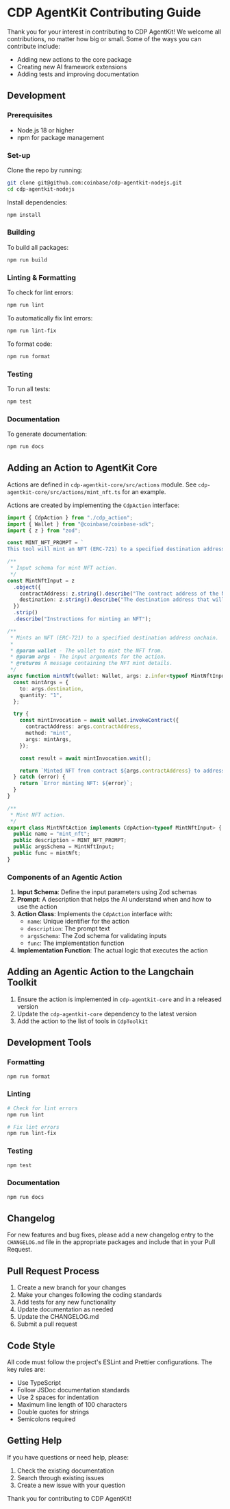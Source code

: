 # CDP AgentKit Contributing Guide

Thank you for your interest in contributing to CDP AgentKit! We welcome all contributions, no matter how big or small. Some of the ways you can contribute include:
- Adding new actions to the core package
- Creating new AI framework extensions
- Adding tests and improving documentation

## Development

### Prerequisites
- Node.js 18 or higher
- npm for package management

### Set-up

Clone the repo by running:

```bash
git clone git@github.com:coinbase/cdp-agentkit-nodejs.git
cd cdp-agentkit-nodejs
```

Install dependencies:

```bash
npm install
```

### Building

To build all packages:

```bash
npm run build
```

### Linting & Formatting

To check for lint errors:

```bash
npm run lint
```

To automatically fix lint errors:

```bash
npm run lint-fix
```

To format code:

```bash
npm run format
```

### Testing

To run all tests:

```bash
npm test
```

### Documentation

To generate documentation:

```bash
npm run docs
```

## Adding an Action to AgentKit Core

Actions are defined in `cdp-agentkit-core/src/actions` module. See `cdp-agentkit-core/src/actions/mint_nft.ts` for an example.

Actions are created by implementing the `CdpAction` interface:

```typescript
import { CdpAction } from "./cdp_action";
import { Wallet } from "@coinbase/coinbase-sdk";
import { z } from "zod";

const MINT_NFT_PROMPT = `
This tool will mint an NFT (ERC-721) to a specified destination address onchain via a contract invocation. It takes the contract address of the NFT onchain and the destination address onchain that will receive the NFT as inputs. Do not use the contract address as the destination address. If you are unsure of the destination address, please ask the user before proceeding.`;

/**
 * Input schema for mint NFT action.
 */
const MintNftInput = z
  .object({
    contractAddress: z.string().describe("The contract address of the NFT to mint"),
    destination: z.string().describe("The destination address that will receive the NFT"),
  })
  .strip()
  .describe("Instructions for minting an NFT");

/**
 * Mints an NFT (ERC-721) to a specified destination address onchain.
 *
 * @param wallet - The wallet to mint the NFT from.
 * @param args - The input arguments for the action.
 * @returns A message containing the NFT mint details.
 */
async function mintNft(wallet: Wallet, args: z.infer<typeof MintNftInput>): Promise<string> {
  const mintArgs = {
    to: args.destination,
    quantity: "1",
  };

  try {
    const mintInvocation = await wallet.invokeContract({
      contractAddress: args.contractAddress,
      method: "mint",
      args: mintArgs,
    });

    const result = await mintInvocation.wait();

    return `Minted NFT from contract ${args.contractAddress} to address ${args.destination} on network ${wallet.getNetworkId()}.\nTransaction hash for the mint: ${result.getTransaction().getTransactionHash()}\nTransaction link for the mint: ${result.getTransaction().getTransactionLink()}`;
  } catch (error) {
    return `Error minting NFT: ${error}`;
  }
}

/**
 * Mint NFT action.
 */
export class MintNftAction implements CdpAction<typeof MintNftInput> {
  public name = "mint_nft";
  public description = MINT_NFT_PROMPT;
  public argsSchema = MintNftInput;
  public func = mintNft;
}
```

### Components of an Agentic Action

1. **Input Schema**: Define the input parameters using Zod schemas
2. **Prompt**: A description that helps the AI understand when and how to use the action
3. **Action Class**: Implements the `CdpAction` interface with:
   - `name`: Unique identifier for the action
   - `description`: The prompt text
   - `argsSchema`: The Zod schema for validating inputs
   - `func`: The implementation function
4. **Implementation Function**: The actual logic that executes the action

## Adding an Agentic Action to the Langchain Toolkit

1. Ensure the action is implemented in `cdp-agentkit-core` and in a released version
2. Update the `cdp-agentkit-core` dependency to the latest version
3. Add the action to the list of tools in `CdpToolkit`

## Development Tools

### Formatting
```bash
npm run format
```

### Linting
```bash
# Check for lint errors
npm run lint

# Fix lint errors
npm run lint-fix
```

### Testing
```bash
npm test
```

### Documentation
```bash
npm run docs
```

## Changelog

For new features and bug fixes, please add a new changelog entry to the `CHANGELOG.md` file in the appropriate packages and include that in your Pull Request.

## Pull Request Process

1. Create a new branch for your changes
2. Make your changes following the coding standards
3. Add tests for any new functionality
4. Update documentation as needed
5. Update the CHANGELOG.md
6. Submit a pull request

## Code Style

All code must follow the project's ESLint and Prettier configurations. The key rules are:
- Use TypeScript
- Follow JSDoc documentation standards
- Use 2 spaces for indentation
- Maximum line length of 100 characters
- Double quotes for strings
- Semicolons required

## Getting Help

If you have questions or need help, please:
1. Check the existing documentation
2. Search through existing issues
3. Create a new issue with your question

Thank you for contributing to CDP AgentKit!
